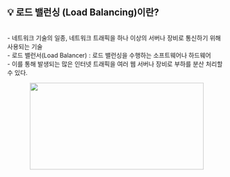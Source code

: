 ## :bulb: 로드 밸런싱 (Load Balancing)이란? <br/>
<br/>
- 네트워크 기술의 일종, 네트워크 트래픽을 하나 이상의 서버나 장비로 통신하기 위해 사용되는 기술 <br/>
- 로드 밸런서(Load Balancer) : 로드 밸런싱을 수행하는 소프트웨어나 하드웨어 <br/>
- 이를 통해 발생되는 많은 인터넷 트래픽을 여러 웹 서버나 장비로 부하를 분산 처리할 수 있다.
<br/>
<p align="center">
<img src= https://user-images.githubusercontent.com/99165573/211954806-0054ec33-8bdb-423b-891d-00f5bf3ce2c6.jpg width="400" height="200"/>
</p>
